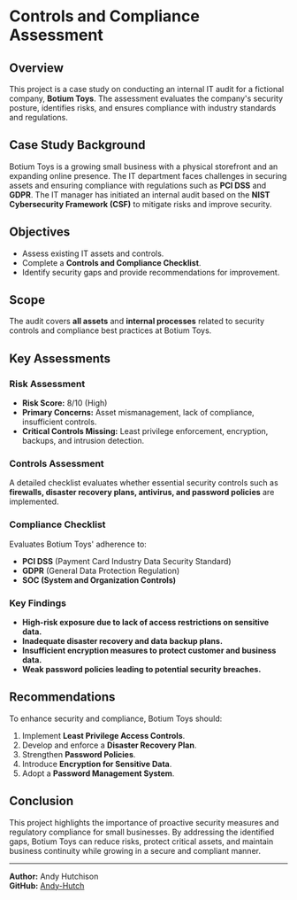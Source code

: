 # Controls and Compliance Assessment

## Overview
This project is a case study on conducting an internal IT audit for a fictional company, **Botium Toys**. The assessment evaluates the company's security posture, identifies risks, and ensures compliance with industry standards and regulations.

## Case Study Background
Botium Toys is a growing small business with a physical storefront and an expanding online presence. The IT department faces challenges in securing assets and ensuring compliance with regulations such as **PCI DSS** and **GDPR**. The IT manager has initiated an internal audit based on the **NIST Cybersecurity Framework (CSF)** to mitigate risks and improve security.

## Objectives
- Assess existing IT assets and controls.
- Complete a **Controls and Compliance Checklist**.
- Identify security gaps and provide recommendations for improvement.

## Scope
The audit covers **all assets** and **internal processes** related to security controls and compliance best practices at Botium Toys.

## Key Assessments
### **Risk Assessment**
- **Risk Score:** 8/10 (High)
- **Primary Concerns:** Asset mismanagement, lack of compliance, insufficient controls.
- **Critical Controls Missing:** Least privilege enforcement, encryption, backups, and intrusion detection.

### **Controls Assessment**
A detailed checklist evaluates whether essential security controls such as **firewalls, disaster recovery plans, antivirus, and password policies** are implemented.

### **Compliance Checklist**
Evaluates Botium Toys' adherence to:
- **PCI DSS** (Payment Card Industry Data Security Standard)
- **GDPR** (General Data Protection Regulation)
- **SOC (System and Organization Controls)**

### **Key Findings**
- **High-risk exposure due to lack of access restrictions on sensitive data.**
- **Inadequate disaster recovery and data backup plans.**
- **Insufficient encryption measures to protect customer and business data.**
- **Weak password policies leading to potential security breaches.**

## Recommendations
To enhance security and compliance, Botium Toys should:
1. Implement **Least Privilege Access Controls**.
2. Develop and enforce a **Disaster Recovery Plan**.
3. Strengthen **Password Policies**.
4. Introduce **Encryption for Sensitive Data**.
5. Adopt a **Password Management System**.

## Conclusion
This project highlights the importance of proactive security measures and regulatory compliance for small businesses. By addressing the identified gaps, Botium Toys can reduce risks, protect critical assets, and maintain business continuity while growing in a secure and compliant manner.

---

**Author:** Andy Hutchison  
**GitHub:** [Andy-Hutch](https://github.com/Andy-Hutch)
